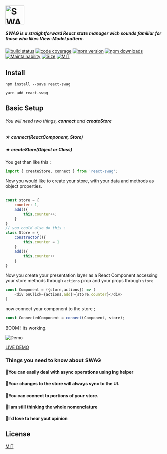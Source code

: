 
# <img src='https://i.imgur.com/Z74bS7R.png' height='60' alt='SWAG Logo' aria-label='redux.js.org' />

##### SWAG is a straightforward ***React*** state manager wich sounds familiar for those who likes ***View-Model*** pattern.

[![build status](https://img.shields.io/travis/guisouza/react-swag/master.svg?color=%23ee1958&logoColor=%23ee1958)](https://travis-ci.org/guisouza/react-swag/)
[![code coverage](https://img.shields.io/codecov/c/github/guisouza/react-swag?color=%23ee1958)](https://codecov.io/gh/guisouza/react-swag)
[![npm version](https://img.shields.io/npm/v/react-swag.svg?color=%23ee1958&logoColor=%23ee1958)](https://www.npmjs.com/package/react-swag)
[![npm downloads](https://img.shields.io/npm/dm/react-swag.svg?color=%23ee1958&logoColor=%23ee1958)](https://www.npmjs.com/package/react-swag)
[![Maintainability](https://img.shields.io/codeclimate/maintainability/guisouza/react-swag?color=%23ee1958&logoColor=%23ee1958)](https://codeclimate.com/github/guisouza/react-swag)
[![Size](https://img.shields.io/bundlephobia/minzip/react-swag?color=%23ee1958&label=gzip%20size)]()
[![MIT](https://img.shields.io/github/license/guisouza/react-swag?color=ee1958)]()


## Install
```
npm install --save react-swag
```

```
yarn add react-swag
```


## Basic Setup 

###### You will need two things, **connect** and **createStore**

##### ★ ***connect***(ReactComponent, Store)
##### ★ ***createStore***(Object or Class)

You get than like this :

```javascript
import { createStore, connect } from 'react-swag';
```

Now you would like to create your store, with your data and methods as object properties.
```javascript

const store = {
    counter: 1,
    add(){
        this.counter++;
    }
}
// you could also do this :
class Store = {
    constructor(){
        this.counter = 1
    }
    add(){
        this.counter++
    }
}
```

Now you create your presentation layer as a React Component accessing your store methods through `actions` prop and your props through `store`


```javascript
const Component = ({store,actions}) => (
    <div onClick={actions.add}>{store.counter}</div>
)
```
now connect your component to the store ; 

```javascript
const ConnectedComponent = connect(Component, store);
```
BOOM ! its  working.

![Demo](http://g.recordit.co/gVkCandDWV.gif)

[LIVE DEMO ](https://codesandbox.io/s/modern-cdn-weole)

### Things you need to know about SWAG
#### 💎You can easily deal with async operations using **ing** helper

#### 💎Your changes to the store will always sync to the UI.

#### 💎You can connect to portions of your store.

#### 💎I am still thinking the whole nomenclature

#### 💎I`d love to hear yout opinion

## License

[MIT](LICENSE.md)
